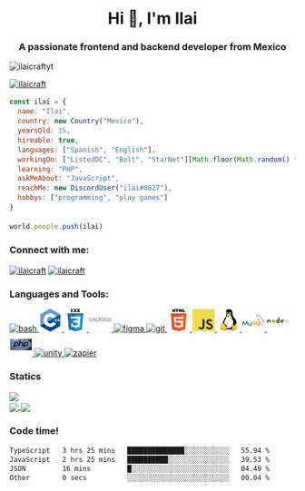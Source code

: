 <h1 align="center">Hi 👋, I'm Ilai</h1>
<h3 align="center">A passionate frontend and backend developer from Mexico</h3>

<p align="left"> <img src="https://komarev.com/ghpvc/?username=ilaicraftyt&label=Profile%20views&color=0e75b6&style=flat" alt="ilaicraftyt" /> </p>

<p align="left"> <a href="https://twitter.com/ilaicraft" target="blank"><img src="https://img.shields.io/twitter/follow/ilaicraft?logo=twitter&style=for-the-badge" alt="ilaicraft" /></a> </p>

```js
const ilai = {
  name: "Ilai",
  country: new Country("Mexico"),
  yearsOld: 15,
  hireable: true,
  languages: ["Spanish", "English"],
  workingOn: ["ListedDC", "Bolt", "StarNet"][Math.floor(Math.random() * 3))],
  learning: "PHP",
  askMeAbout: "JavaScript",
  reachMe: new DiscordUser("ilai#0827"),
  hobbys: ["programming", "play games"]
}

world.people.push(ilai)
```

<h3 align="left">Connect with me:</h3>
<p align="left">
<a href="https://twitter.com/ilaicraft" target="blank"><img align="center" src="https://raw.githubusercontent.com/rahuldkjain/github-profile-readme-generator/master/src/images/icons/Social/twitter.svg" alt="ilaicraft" height="30" width="40" /></a>
<a href="https://www.youtube.com/c/ilaicraft" target="blank"><img align="center" src="https://raw.githubusercontent.com/rahuldkjain/github-profile-readme-generator/master/src/images/icons/Social/youtube.svg" alt="ilaicraft" height="30" width="40" /></a>
</p>

<h3 align="left">Languages and Tools:</h3>
<p align="left"> <a href="https://www.gnu.org/software/bash/" target="_blank"> <img src="https://www.vectorlogo.zone/logos/gnu_bash/gnu_bash-icon.svg" alt="bash" width="40" height="40"/> </a> <a href="https://www.w3schools.com/cpp/" target="_blank"> <img src="https://raw.githubusercontent.com/devicons/devicon/master/icons/cplusplus/cplusplus-original.svg" alt="cplusplus" width="40" height="40"/> </a> <a href="https://www.w3schools.com/css/" target="_blank"> <img src="https://raw.githubusercontent.com/devicons/devicon/master/icons/css3/css3-original-wordmark.svg" alt="css3" width="40" height="40"/> </a> <a href="https://expressjs.com" target="_blank"> <img src="https://raw.githubusercontent.com/devicons/devicon/master/icons/express/express-original-wordmark.svg" alt="express" width="40" height="40"/> </a> <a href="https://www.figma.com/" target="_blank"> <img src="https://www.vectorlogo.zone/logos/figma/figma-icon.svg" alt="figma" width="40" height="40"/> </a> <a href="https://git-scm.com/" target="_blank"> <img src="https://www.vectorlogo.zone/logos/git-scm/git-scm-icon.svg" alt="git" width="40" height="40"/> </a> <a href="https://www.w3.org/html/" target="_blank"> <img src="https://raw.githubusercontent.com/devicons/devicon/master/icons/html5/html5-original-wordmark.svg" alt="html5" width="40" height="40"/> </a> <a href="https://developer.mozilla.org/en-US/docs/Web/JavaScript" target="_blank"> <img src="https://raw.githubusercontent.com/devicons/devicon/master/icons/javascript/javascript-original.svg" alt="javascript" width="40" height="40"/> </a> <a href="https://www.linux.org/" target="_blank"> <img src="https://raw.githubusercontent.com/devicons/devicon/master/icons/linux/linux-original.svg" alt="linux" width="40" height="40"/> </a> <a href="https://www.mysql.com/" target="_blank"> <img src="https://raw.githubusercontent.com/devicons/devicon/master/icons/mysql/mysql-original-wordmark.svg" alt="mysql" width="40" height="40"/> </a> <a href="https://nodejs.org" target="_blank"> <img src="https://raw.githubusercontent.com/devicons/devicon/master/icons/nodejs/nodejs-original-wordmark.svg" alt="nodejs" width="40" height="40"/> </a> <a href="https://www.php.net" target="_blank"> <img src="https://raw.githubusercontent.com/devicons/devicon/master/icons/php/php-original.svg" alt="php" width="40" height="40"/> </a> <a href="https://unity.com/" target="_blank"> <img src="https://www.vectorlogo.zone/logos/unity3d/unity3d-icon.svg" alt="unity" width="40" height="40"/> </a> <a href="https://zapier.com" target="_blank"> <img src="https://www.vectorlogo.zone/logos/zapier/zapier-icon.svg" alt="zapier" width="40" height="40"/> </a> </p>
<h3 align="left">Statics</h3>
<a href="https://github.com/anuraghazra/github-readme-stats">
  <img align="center" src="https://streak-stats.demolab.com?user=ilaicraftYT&theme=vue-dark&border=DD272700" />
  <br />
  <img align="center" src="https://github-readme-stats.vercel.app/api?username=IlaicraftYT&show_icons=true&theme=vue-dark&count_private=true&layout=compact&hide_border=true" />
  <img align="center" src="https://github-readme-stats.vercel.app/api/top-langs/?username=IlaicraftYT&show_icons=true&theme=vue-dark&count_private=true&layout=compact&hide_border=true" />
</a>

<h3>Code time!</h3>

<!--START_SECTION:waka-->

```text
TypeScript   3 hrs 25 mins   ██████████████░░░░░░░░░░░   55.94 %
JavaScript   2 hrs 25 mins   ██████████░░░░░░░░░░░░░░░   39.53 %
JSON         16 mins         █░░░░░░░░░░░░░░░░░░░░░░░░   04.49 %
Other        0 secs          ░░░░░░░░░░░░░░░░░░░░░░░░░   00.04 %
```

<!--END_SECTION:waka-->
